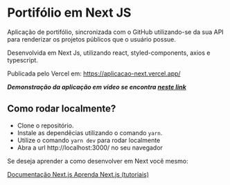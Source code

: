 # Portifólio em Next JS

Aplicação de portifólio, sincronizada com o GitHub utilizando-se da sua API para renderizar os projetos públicos que o usuário possue.

Desenvolvida em Next Js, utilizando react, styled-components, axios e typescript.

Publicada pelo Vercel em: https://aplicacao-next.vercel.app/ 

**_Demonstração da aplicação em vídeo se encontra [neste link](https://drive.google.com/file/d/1pSFkGL3xH13uYODFFKRrq90uDAVhPQPd/view?usp=sharing)_**

## Como rodar localmente?
- Clone o repositório.
- Instale as dependêcias utilizando o comando `yarn`.
- Utilize o comando `yarn dev` para rodar localmente
- Abra a url http://localhost:3000/ no seu navegador

Se deseja aprender a como desenvolver em Next você mesmo:

[Documentação Next.js ](https://nextjs.org/docs)
[Aprenda Next.js (tutoriais)](https://nextjs.org/learn)



